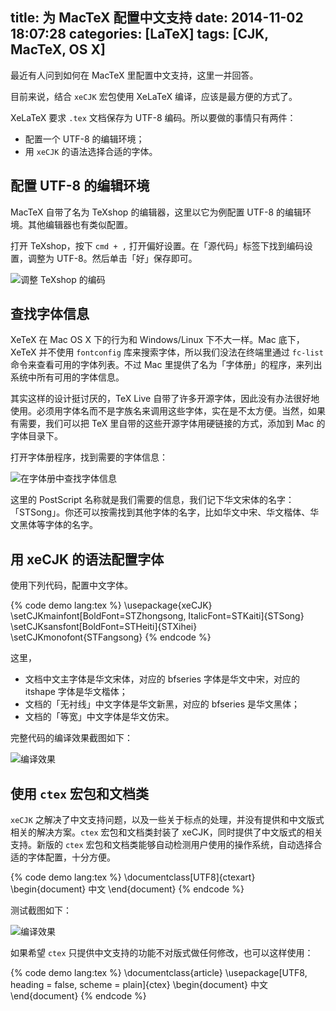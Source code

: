 title: 为 MacTeX 配置中文支持
date: 2014-11-02 18:07:28
categories: [LaTeX]
tags: [CJK, MacTeX, OS X]
---

最近有人问到如何在 MacTeX 里配置中文支持，这里一并回答。

目前来说，结合 `xeCJK` 宏包使用 XeLaTeX 编译，应该是最方便的方式了。

XeLaTeX 要求 `.tex` 文档保存为 UTF-8 编码。所以要做的事情只有两件：

* 配置一个 UTF-8 的编辑环境；
* 用 `xeCJK` 的语法选择合适的字体。

<!--more-->

## 配置 UTF-8 的编辑环境

MacTeX 自带了名为 TeXshop 的编辑器，这里以它为例配置 UTF-8 的编辑环境。其他编辑器也有类似配置。

打开 TeXshop，按下 `cmd + ,` 打开偏好设置。在「源代码」标签下找到编码设置，调整为 UTF-8。然后单击「好」保存即可。

![调整 TeXshop 的编码]({{site.url}}/attachment/images/MacTeX_xeCJK/01.png)

## 查找字体信息

XeTeX 在 Mac OS X 下的行为和 Windows/Linux 下不大一样。Mac 底下，XeTeX 并不使用 `fontconfig` 库来搜索字体，所以我们没法在终端里通过 `fc-list` 命令来查看可用的字体列表。不过 Mac 里提供了名为「字体册」的程序，来列出系统中所有可用的字体信息。

其实这样的设计挺讨厌的，TeX Live 自带了许多开源字体，因此没有办法很好地使用。必须用字体名而不是字族名来调用这些字体，实在是不太方便。当然，如果有需要，我们可以把 TeX 里自带的这些开源字体用硬链接的方式，添加到 Mac 的字体目录下。

打开字体册程序，找到需要的字体信息：

![在字体册中查找字体信息]({{site.url}}/attachment/images/MacTeX_xeCJK/02.png)

这里的 PostScript 名称就是我们需要的信息，我们记下华文宋体的名字：「STSong」。你还可以按需找到其他字体的名字，比如华文中宋、华文楷体、华文黑体等字体的名字。

## 用 xeCJK 的语法配置字体

使用下列代码，配置中文字体。

{% code demo lang:tex %}
\usepackage{xeCJK}
\setCJKmainfont[BoldFont=STZhongsong, ItalicFont=STKaiti]{STSong}
\setCJKsansfont[BoldFont=STHeiti]{STXihei}
\setCJKmonofont{STFangsong}
{% endcode %}

这里，
* 文档中文主字体是华文宋体，对应的 bfseries 字体是华文中宋，对应的 itshape 字体是华文楷体；
* 文档的「无衬线」中文字体是华文新黑，对应的 bfseries 是华文黑体；
* 文档的「等宽」中文字体是华文仿宋。

完整代码的编译效果截图如下：

![编译效果]({{site.url}}/attachment/images/MacTeX_xeCJK/03.png)

## 使用 `ctex` 宏包和文档类

`xeCJK` 之解决了中文支持问题，以及一些关于标点的处理，并没有提供和中文版式相关的解决方案。`ctex` 宏包和文档类封装了 xeCJK，同时提供了中文版式的相关支持。新版的 `ctex` 宏包和文档类能够自动检测用户使用的操作系统，自动选择合适的字体配置，十分方便。

{% code demo lang:tex %}
\documentclass[UTF8]{ctexart}
\begin{document}
中文
\end{document}
{% endcode %}

测试截图如下：

![编译效果 ]({{site.url}}/attachment/images/MacTeX_xeCJK/04.png)

如果希望 `ctex` 只提供中文支持的功能不对版式做任何修改，也可以这样使用：

{% code demo lang:tex %}
\documentclass{article}
\usepackage[UTF8, heading = false, scheme = plain]{ctex}
\begin{document}
中文
\end{document}
{% endcode %}
